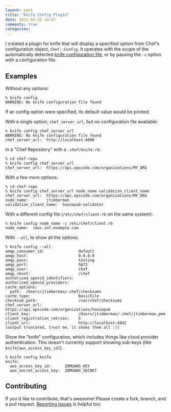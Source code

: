 ```yaml
---
layout: post
title: "Knife Config Plugin"
date: 2012-03-25 14:47
comments: true
categories:
---
```


I created a plugin for knife that will display a specified option from
Chef's configuration object, `Chef::Config`. It operates with the
scope of the automatically detected
[knife configuration file](http://wiki.opscode.com/display/chef/Knife#Knife-ConfiguringYourSystemForKnife),
or by passing the `-c` option with a configuration file.

## Examples

Without any options:

```
% knife config
WARNING: No knife configuration file found
```

If an config option were specified, its default value would be printed.

With a single option, `chef_server_url`, but no configuration file available:

```
% knife config chef_server_url
WARNING: No knife configuration file found
chef_server_url:  http://localhost:4000
```

In a "Chef Repository" with a `.chef/knife.rb`:

```
% cd chef-repo
% knife config chef_server_url
chef_server_url:  https://api.opscode.com/organizations/MY_ORG
```

With a few more options:

```
% cd chef-repo
% knife config chef_server_url node_name validation_client_name
chef_server_url:  https://api.opscode.com/organizations/MY_ORG
node_name:        jtimberman
validation_client_name:  housepub-validator
```

With a different config file (`/etc/chef/client.rb` on the same
system):

```
% knife config node_name -c /etc/chef/client.rb
node_name:  imac.int.example.com
```

With `--all`, to show all the options:

```
% knife config --all
amqp_consumer_id:               default
amqp_host:                      0.0.0.0
amqp_pass:                      testing
amqp_port:                      5672
amqp_user:                      chef
amqp_vhost:                     /chef
authorized_openid_identifiers:
authorized_openid_providers:
cache_options:
  path:  /Users/jtimberman/.chef/checksums
cache_type:                     BasicFile
checksum_path:                  /var/chef/checksums
chef_server_url:                https://api.opscode.com/organizations/housepub
client_key:                     /Users/jtimberman/.chef/jtimberman.pem
client_registration_retries:    5
client_url:                     http://localhost:4042
[output truncated, trust me, it shows them all :)]
```

Show the "knife" configuration, which includes things like cloud
provider authentication. This doesn't currently support showing
sub-keys (like `knife[aws_access_key_id]`).

```
% knife config knife
knife:
  aws_access_key_id:      ZOMGAWS_KEY
  aws_secret_access_key:  ZOMGAWS_SECRET
```

## Contributing

If you'd like to contribute, that's awesome! Please create a fork,
branch, and a pull request.
[Reporting issues](https://github.com/jtimberman/knife-config/issues)
is helpful too.
